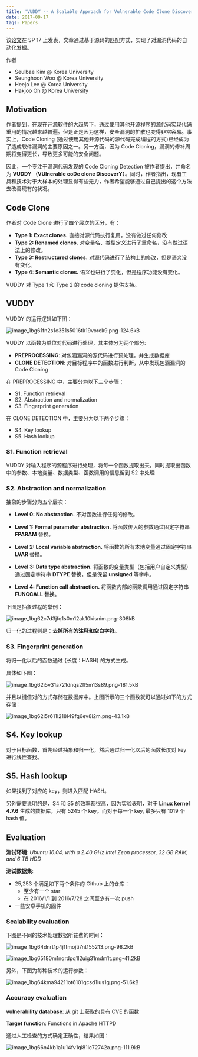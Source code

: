 ```yaml
---
title: 'VUDDY -- A Scalable Approach for Vulnerable Code Clone Discovery'
date: 2017-09-17
tags: Papers
---
```


该[论文][1]在 SP 17 上发表，文章通过基于源码的匹配方式，实现了对漏洞代码的自动化发掘。


作者
- Seulbae Kim @ Korea University
- Seunghoon Woo @ Korea University 
- Heejo Lee @ Korea University 
- Hakjoo Oh @ Korea University

## Motivation

作者提到，在现在开源软件的大趋势下，通过使用其他开源程序的源代码实现代码重用的情况越来越普遍。但是正是因为这样，安全漏洞的扩散也变得非常容易。事实上，Code Cloning (通过使用其他开源代码的源代码完成编程的方式)已经成为了造成软件漏洞的主要原因之一。另一方面，因为 Code Cloning，漏洞的修补周期将变得更长，导致更多可能的安全问题。

因此，一个专注于漏洞代码发现的 Code Cloning Detection 被作者提出，并命名为 __VUDDY （VUlnerable coDe clone DiscoverY）__。同时，作者指出，现有工具和技术对于大样本的处理显得有些无力，作者希望能够通过自己提出的这个方法去改善现有的状况。



## Code Clone

作者对 Code Clone 进行了四个层次的区分，有：

- __Type 1: Exact clones.__ 直接对源代码执行复用，没有做过任何修改
- __Type 2: Renamed clones.__ 对变量名、类型定义进行了重命名，没有做过语法上的修改。
- __Type 3: Restructured clones.__ 对源代码进行了结构上的修改，但是语义没有变化。
- __Type 4: Semantic clones.__ 语义也进行了变化，但是程序功能没有变化。

VUDDY 对 Type 1 和 Type 2 的 code cloning 提供支持。


## VUDDY

VUDDY 的运行逻辑如下图：

![image_1bg61fn2s1c351s5016tk19vorek9.png-124.6kB][2]

VUDDY 以函数为单位对代码进行处理，其主体分为两个部分:

+ __PREPROCESSING__: 对包涵漏洞的源代码进行预处理，并生成数据库
+ __CLONE DETECTION__: 对目标程序中的函数进行判断，从中发现包涵漏洞的 Code Cloning

在 PREPROCESSING 中，主要分为以下三个步骤：

- S1. Function retrieval
- S2. Abstraction and normalization
- S3. Fingerprint generation

在 CLONE DETECTION 中，主要分为以下两个步骤：

- S4. Key lookup
- S5. Hash lookup

### S1. Function retrieval

VUDDY 对输入程序的源程序进行处理，将每一个函数提取出来，同时提取出函数中的参数、本地变量、数据类型、函数调用的信息留到 S2 中处理

### S2. Abstraction and normalization

抽象的步骤分为五个层次：

- __Level 0: No abstraction.__
不对函数进行任何的修改。

- __Level 1: Formal parameter abstraction.__
将函数传入的参数通过固定字符串 __FPARAM__ 替换。

- __Level 2: Local variable abstraction.__
将函数的所有本地变量通过固定字符串 __LVAR__ 替换。

- __Level 3: Data type abstraction.__
将函数的变量类型（包括用户自定义类型）通过固定字符串 __DTYPE__ 替换，但是保留 __unsigned__ 等字串。

- __Level 4: Function call abstraction.__
将函数内部的函数调用通过固定字符串 __FUNCCALL__ 替换。

下图是抽象过程的举例：

![image_1bg62c7d3jfq1s0m12ak10kisnim.png-308kB][3]

归一化的过程则是：__去掉所有的注释和空白字符__。

### S3. Fingerprint generation

将归一化以后的函数通过 {长度：HASH} 的方式生成。

具体如下图：

![image_1bg62i5v31a721dnqs2fl5m13s89.png-181.5kB][4]

并且以键值对的方式存储在数据库中。上图所示的三个函数就可以通过如下的方式存储：

![image_1bg62l5r611l218l49fg6ev8i2m.png-43.1kB][5]

## S4. Key lookup

对于目标函数，首先经过抽象和归一化，然后通过归一化以后的函数长度对 key 进行线性查找。

## S5. Hash lookup

如果找到了对应的 key，则进入匹配 HASH。

另外需要说明的是，S4 和 S5 的效率都很高，因为实验表明，对于 __Linux kernel 4.7.6__ 生成的数据库，只有 5245 个 key。而对于每一个 key, 最多只有 1019 个 hash 值。 

## Evaluation

__测试环境__: _Ubuntu 16.04, with a 2.40 GHz Intel Zeon processor, 32 GB RAM, and 6 TB HDD_


__测试数据集__: 

- 25,253 个满足如下两个条件的 Github 上的仓库：
    - 至少有一个 star
    - 在 2016/1/1 到 2016/7/28 之间至少有一次 push
- 一些安卓手机的固件

### Scalability evaluation

下图是不同的技术处理数据所花费的时间：

![image_1bg64dnrt1p4j1fmojti7nt155213.png-98.2kB][6]

![image_1bg65180m1nqrdpq1l2uig31mdm1t.png-41.2kB][7]

另外，下图为每种技术的运行参数：

![image_1bg64kma94211ot6101qcsd1lus1g.png-51.6kB][8]


### Accuracy evaluation

__vulnerability database__: 从 git 上获取的具有 CVE 的函数

__Target function__: Functions in Apache HTTPD

通过人工检查的方式确定正确性，结果如图：

![image_1bg66n4kb1a1u14fv1qi81ic72742a.png-111.9kB][9]


  [1]: http://ccs.korea.ac.kr/pds/SNP17.pdf
  [2]: http://static.zybuluo.com/SmashStack/sbw1g8ez0ufei7dy6f5kuc31/image_1bg61fn2s1c351s5016tk19vorek9.png
  [3]: http://static.zybuluo.com/SmashStack/rhkgv9dtw39q90d3y01cwypf/image_1bg62c7d3jfq1s0m12ak10kisnim.png
  [4]: http://static.zybuluo.com/SmashStack/vxmcqxzlo0g93qz0cwy4u5l0/image_1bg62i5v31a721dnqs2fl5m13s89.png
  [5]: http://static.zybuluo.com/SmashStack/13gaqe6vx1wsioo767nwrcvu/image_1bg62l5r611l218l49fg6ev8i2m.png
  [6]: http://static.zybuluo.com/SmashStack/7z03h4i51196x3o8hoanplak/image_1bg64dnrt1p4j1fmojti7nt155213.png
  [7]: http://static.zybuluo.com/SmashStack/klwd4ohkh1ygd7nk2ptqti14/image_1bg65180m1nqrdpq1l2uig31mdm1t.png
  [8]: http://static.zybuluo.com/SmashStack/kotlai44e3u6rs9jzzyhw9zl/image_1bg64kma94211ot6101qcsd1lus1g.png
  [9]: http://static.zybuluo.com/SmashStack/gtro6n2gd3jrmkjn4cmpcxet/image_1bg66n4kb1a1u14fv1qi81ic72742a.png
